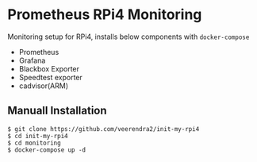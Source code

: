 # Prometheus RPi4 Monitoring
Monitoring setup for RPi4, installs below components with `docker-compose`
* Prometheus
* Grafana
* Blackbox Exporter
* Speedtest exporter
* cadvisor(ARM)

## Manuall Installation
```
$ git clone https://github.com/veerendra2/init-my-rpi4
$ cd init-my-rpi4
$ cd monitoring
$ docker-compose up -d
```